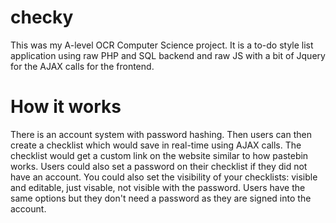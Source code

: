 # checky
This was my A-level OCR Computer Science project. It is a to-do style list application using raw PHP and SQL backend and raw JS with a bit of Jquery for the AJAX calls for the frontend.

# How it works
There is an account system with password hashing. Then users can then create a checklist which would save in real-time using AJAX calls.
The checklist would get a custom link on the website similar to how pastebin works. Users could also set a password on their checklist if they did
not have an account. You could also set the visibility of your checklists: visible and editable, just visable, not visible with the password.
Users have the same options but they don't need a password as they are signed into the account.

